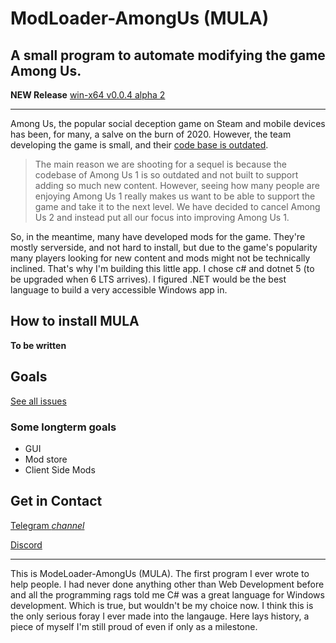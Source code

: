 # ModLoader-AmongUs (MULA)
## A small program to automate modifying the game Among Us.
**NEW Release** [win-x64 v0.0.4 alpha 2](https://bit.ly/2JDbHxu)
<hr>

Among Us, the popular social deception game on Steam and mobile devices has been, for many, a salve on the burn of 2020. However, the team developing the game is small, and their [code base is outdated](https://innersloth.itch.io/among-us/devlog/181107/the-future-of-among-us). 

> The main reason we are shooting for a sequel is because the codebase of Among Us 1 is so outdated and not built to support adding so much new content. However, seeing how many people are enjoying Among Us 1 really makes us want to be able to support the game and take it to the next level. We have decided to cancel Among Us 2 and instead put all our focus into improving Among Us 1.

So, in the meantime, many have developed mods for the game. They're mostly serverside, and not hard to install, but due to the game's popularity many players looking for new content and mods might not be technically inclined. That's why I'm building this little app. I chose c# and dotnet 5 (to be upgraded when 6 LTS arrives). I figured .NET would be the best language to build a very accessible Windows app in. 

## How to install MULA
**To be written**

## Goals
[See all issues](https://github.com/tristanisham/ModLoader-AmongUs/issues)
### Some longterm goals
* GUI
* Mod store
* Client Side Mods

## Get in Contact
[Telegram *channel*](https://bit.ly/2JSp78J)

[Discord](https://bit.ly/36HAVn3)

---

This is ModeLoader-AmongUs (MULA). 
The first program I ever wrote to help people.
I had never done anything other than Web Development before and all the programming rags told me C# was a great language for Windows development. 
Which is true, but wouldn't be my choice now. I think this is the only serious foray I ever made into the langauge. 
Here lays history, a piece of myself I'm still proud of even if only as a milestone.